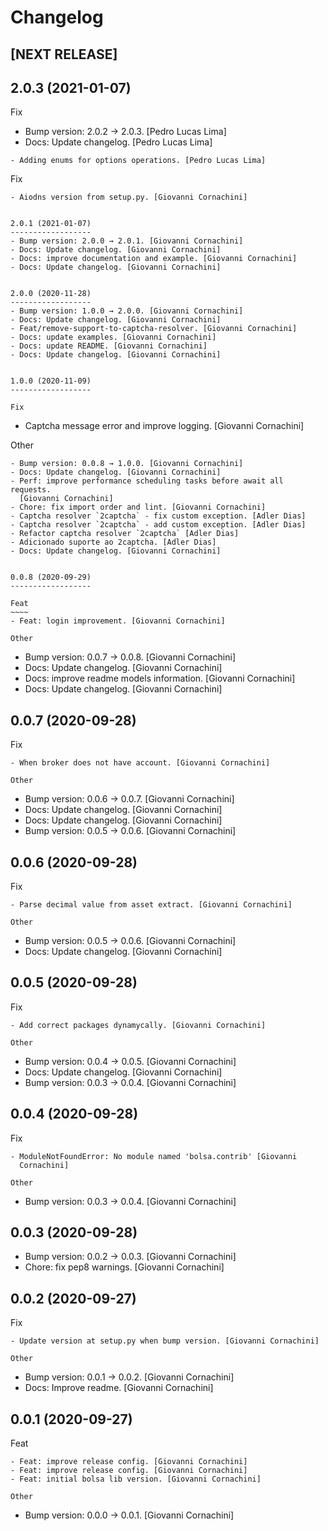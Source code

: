 Changelog
=========


[NEXT RELEASE]
--------------


2.0.3 (2021-01-07)
------------------

Fix
- Bump version: 2.0.2 → 2.0.3. [Pedro Lucas Lima]
- Docs: Update changelog. [Pedro Lucas Lima]
~~~
- Adding enums for options operations. [Pedro Lucas Lima] 
~~~


Fix
~~~
- Aiodns version from setup.py. [Giovanni Cornachini]


2.0.1 (2021-01-07)
------------------
- Bump version: 2.0.0 → 2.0.1. [Giovanni Cornachini]
- Docs: Update changelog. [Giovanni Cornachini]
- Docs: improve documentation and example. [Giovanni Cornachini]
- Docs: Update changelog. [Giovanni Cornachini]


2.0.0 (2020-11-28)
------------------
- Bump version: 1.0.0 → 2.0.0. [Giovanni Cornachini]
- Docs: Update changelog. [Giovanni Cornachini]
- Feat/remove-support-to-captcha-resolver. [Giovanni Cornachini]
- Docs: update examples. [Giovanni Cornachini]
- Docs: update README. [Giovanni Cornachini]
- Docs: Update changelog. [Giovanni Cornachini]


1.0.0 (2020-11-09)
------------------

Fix
~~~
- Captcha message error and improve logging. [Giovanni Cornachini]

Other
~~~~~
- Bump version: 0.0.8 → 1.0.0. [Giovanni Cornachini]
- Docs: Update changelog. [Giovanni Cornachini]
- Perf: improve performance scheduling tasks before await all requests.
  [Giovanni Cornachini]
- Chore: fix import order and lint. [Giovanni Cornachini]
- Captcha resolver `2captcha` - fix custom exception. [Adler Dias]
- Captcha resolver `2captcha` - add custom exception. [Adler Dias]
- Refactor captcha resolver `2captcha` [Adler Dias]
- Adicionado suporte ao 2captcha. [Adler Dias]
- Docs: Update changelog. [Giovanni Cornachini]


0.0.8 (2020-09-29)
------------------

Feat
~~~~
- Feat: login improvement. [Giovanni Cornachini]

Other
~~~~~
- Bump version: 0.0.7 → 0.0.8. [Giovanni Cornachini]
- Docs: Update changelog. [Giovanni Cornachini]
- Docs: improve readme models information. [Giovanni Cornachini]
- Docs: Update changelog. [Giovanni Cornachini]


0.0.7 (2020-09-28)
------------------

Fix
~~~
- When broker does not have account. [Giovanni Cornachini]

Other
~~~~~
- Bump version: 0.0.6 → 0.0.7. [Giovanni Cornachini]
- Docs: Update changelog. [Giovanni Cornachini]
- Docs: Update changelog. [Giovanni Cornachini]
- Bump version: 0.0.5 → 0.0.6. [Giovanni Cornachini]


0.0.6 (2020-09-28)
------------------

Fix
~~~
- Parse decimal value from asset extract. [Giovanni Cornachini]

Other
~~~~~
- Bump version: 0.0.5 → 0.0.6. [Giovanni Cornachini]
- Docs: Update changelog. [Giovanni Cornachini]


0.0.5 (2020-09-28)
------------------

Fix
~~~
- Add correct packages dynamycally. [Giovanni Cornachini]

Other
~~~~~
- Bump version: 0.0.4 → 0.0.5. [Giovanni Cornachini]
- Docs: Update changelog. [Giovanni Cornachini]
- Bump version: 0.0.3 → 0.0.4. [Giovanni Cornachini]


0.0.4 (2020-09-28)
------------------

Fix
~~~
- ModuleNotFoundError: No module named 'bolsa.contrib' [Giovanni
  Cornachini]

Other
~~~~~
- Bump version: 0.0.3 → 0.0.4. [Giovanni Cornachini]


0.0.3 (2020-09-28)
------------------
- Bump version: 0.0.2 → 0.0.3. [Giovanni Cornachini]
- Chore: fix pep8 warnings. [Giovanni Cornachini]


0.0.2 (2020-09-27)
------------------

Fix
~~~
- Update version at setup.py when bump version. [Giovanni Cornachini]

Other
~~~~~
- Bump version: 0.0.1 → 0.0.2. [Giovanni Cornachini]
- Docs: Improve readme. [Giovanni Cornachini]


0.0.1 (2020-09-27)
------------------

Feat
~~~~
- Feat: improve release config. [Giovanni Cornachini]
- Feat: improve release config. [Giovanni Cornachini]
- Feat: initial bolsa lib version. [Giovanni Cornachini]

Other
~~~~~
- Bump version: 0.0.0 → 0.0.1. [Giovanni Cornachini]


